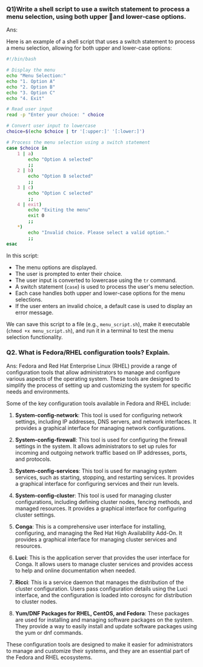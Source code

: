 ### Q1)Write a shell script to use a switch statement to process a menu selection, using both upper and lower-case options.
Ans:

Here is an example of a shell script that uses a switch statement to process a menu selection, allowing for both upper and lower-case options:

```bash
#!/bin/bash

# Display the menu
echo "Menu Selection:"
echo "1. Option A"
echo "2. Option B"
echo "3. Option C"
echo "4. Exit"

# Read user input
read -p "Enter your choice: " choice

# Convert user input to lowercase
choice=$(echo $choice | tr '[:upper:]' '[:lower:]')

# Process the menu selection using a switch statement
case $choice in
    1 | a)
        echo "Option A selected"
        ;;
    2 | b)
        echo "Option B selected"
        ;;
    3 | c)
        echo "Option C selected"
        ;;
    4 | exit)
        echo "Exiting the menu"
        exit 0
        ;;
    *)
        echo "Invalid choice. Please select a valid option."
        ;;
esac
```

In this script:
- The menu options are displayed.
- The user is prompted to enter their choice.
- The user input is converted to lowercase using the `tr` command.
- A switch statement (`case`) is used to process the user's menu selection.
- Each case handles both upper and lower-case options for the menu selections.
- If the user enters an invalid choice, a default case is used to display an error message.

We can save this script to a file (e.g., `menu_script.sh`), make it executable (`chmod +x menu_script.sh`), and run it in a terminal to test the menu selection functionality.

### Q2. What is Fedora/RHEL configuration tools? Explain.

Ans:
Fedora and Red Hat Enterprise Linux (RHEL) provide a range of configuration tools that allow administrators to manage and configure various aspects of the operating system. These tools are designed to simplify the process of setting up and customizing the system for specific needs and environments.

Some of the key configuration tools available in Fedora and RHEL include:

1. **System-config-network**: This tool is used for configuring network settings, including IP addresses, DNS servers, and network interfaces. It provides a graphical interface for managing network configurations.

2. **System-config-firewall**: This tool is used for configuring the firewall settings in the system. It allows administrators to set up rules for incoming and outgoing network traffic based on IP addresses, ports, and protocols.

3. **System-config-services**: This tool is used for managing system services, such as starting, stopping, and restarting services. It provides a graphical interface for configuring services and their run levels.

4. **System-config-cluster**: This tool is used for managing cluster configurations, including defining cluster nodes, fencing methods, and managed resources. It provides a graphical interface for configuring cluster settings.

5. **Conga**: This is a comprehensive user interface for installing, configuring, and managing the Red Hat High Availability Add-On. It provides a graphical interface for managing cluster services and resources.

6. **Luci**: This is the application server that provides the user interface for Conga. It allows users to manage cluster services and provides access to help and online documentation when needed.

7. **Ricci**: This is a service daemon that manages the distribution of the cluster configuration. Users pass configuration details using the Luci interface, and the configuration is loaded into corosync for distribution to cluster nodes.

8. **Yum/DNF Packages for RHEL, CentOS, and Fedora**: These packages are used for installing and managing software packages on the system. They provide a way to easily install and update software packages using the yum or dnf commands.

These configuration tools are designed to make it easier for administrators to manage and customize their systems, and they are an essential part of the Fedora and RHEL ecosystems.
